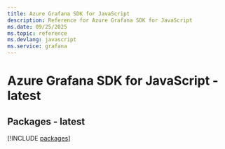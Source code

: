 ```yaml
---
title: Azure Grafana SDK for JavaScript
description: Reference for Azure Grafana SDK for JavaScript
ms.date: 09/25/2025
ms.topic: reference
ms.devlang: javascript
ms.service: grafana
---
```

# Azure Grafana SDK for JavaScript - latest
## Packages - latest
[!INCLUDE [packages](grafana-index.md)]